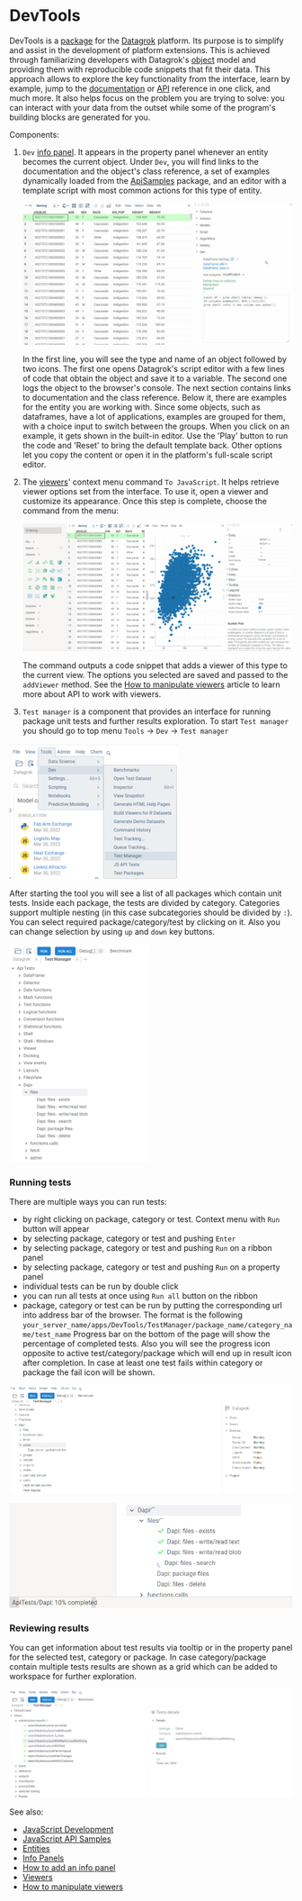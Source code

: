 # DevTools

DevTools is a [package](https://datagrok.ai/help/develop/develop#packages) for the [Datagrok](https://datagrok.ai)
platform. Its purpose is to simplify and assist in the development of platform extensions. This is achieved through
familiarizing developers with Datagrok's [object](https://datagrok.ai/help/overview/objects) model and providing them
with reproducible code snippets that fit their data. This approach allows to explore the key functionality from the
interface, learn by example, jump to the [documentation](https://datagrok.ai/help/)
or [API](https://datagrok.ai/js-api/) reference in one click, and much more. It also helps focus on the problem you are
trying to solve: you can interact with your data from the outset while some of the program's building blocks are
generated for you.

Components:

  1. `Dev` [info panel](https://datagrok.ai/help/discover/info-panels).
     It appears in the property panel whenever an entity becomes the current object. Under `Dev`, you will find links to the documentation and the object's class reference, a set of examples dynamically loaded from the [ApiSamples](https://github.com/datagrok-ai/public/tree/master/packages/ApiSamples) package, and an editor with a template script with most common actions for this type of entity.

     ![Scripting](./gif/dev-tools-info-panel.gif)

     In the first line, you will see the type and name of an object followed by two icons. The first one opens Datagrok's script editor with a few lines of code that obtain the object and save it to a variable. The second one logs the object to the browser's console.
     The next section contains links to documentation and the class reference. Below it, there are examples for the entity you are working with. Since some objects, such as dataframes, have a lot of applications, examples are grouped for them, with a choice input to switch between the groups. When you click on an example, it gets shown in the built-in editor. Use the 'Play' button to run the code and 'Reset' to bring the default template back. Other options let you copy the content or open it in the platform's full-scale script editor.
  2. The [viewers](https://datagrok.ai/help/visualize/viewers)' context menu command `To JavaScript`.
     It helps retrieve viewer options set from the interface. To use it, open a viewer and customize its appearance. Once this step is complete, choose the command from the menu:

     ![Retrieve viewer options with the 'To JavaScript' command](./gif/dev-tools-viewer.gif)

     The command outputs a code snippet that adds a viewer of this type to the current view. The options you selected are saved and passed to the `addViewer` method. See the [How to manipulate viewers](https://datagrok.ai/help/develop/how-to/manipulate-viewers) article to learn more about API to work with viewers.

   3. `Test manager` is a component that provides an interface for running package unit tests and further results exploration.
   To start `Test manager` you should go to top menu `Tools` -> `Dev` -> `Test manager`
   
   ![Test manager start](./img/test-mngr-start.png)

   After starting the tool you will see a list of all packages which contain unit tests. Inside each package, the tests
are divided by category. Categories support multiple nesting (in this case subcategories should be divided by `:`). 
You can select required package/category/test by clicking on it. Also you can change selection by using `up` and `down` key buttons.

![Tests list](./img/test-mngr-tests-list.png)

### Running tests

There are multiple ways you can run tests:

- by right clicking on package, category or test. Context menu with `Run` button will appear
- by selecting package, category or test and pushing `Enter`
- by selecting package, category or test and pushing `Run` on a ribbon panel
- by selecting package, category or test and pushing `Run` on a property panel
- individual tests can be run by double click
- you can run all tests at once using `Run all` button on the ribbon
- package, category or test can be run by putting the corresponding url into address bar of the browser. The format is the following `your_server_name/apps/DevTools/TestManager/package_name/category_name/test_name`
Progress bar on the bottom of the page will show the percentage of completed tests. Also you will see the progress icon opposite to active test/category/package which will end up in result icon after completion. In case at least one test fails within category or package the fail icon will be shown.

![Running tests](./img/running_tests.gif)

![Progress bar](./img/test_manager_progress_bar.png)

### Reviewing results
You can get information about test results via tooltip or in the property panel for the selected test, category or package.
In case category/package contain multiple tests results are shown as a grid which can be added to workspace for further exploration.

![Test results](./img/test_results.gif)



See also:
  - [JavaScript Development](https://datagrok.ai/help/develop/develop) 
  - [JavaScript API Samples](https://public.datagrok.ai/js)
  - [Entities](https://datagrok.ai/help/overview/objects)
  - [Info Panels](https://datagrok.ai/help/discover/info-panels)
  - [How to add an info panel](https://datagrok.ai/help/develop/how-to/add-info-panel)
  - [Viewers](https://datagrok.ai/help/visualize/viewers)
  - [How to manipulate viewers](https://datagrok.ai/help/develop/how-to/manipulate-viewers)
